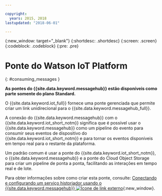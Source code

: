 ```yaml
---

copyright:
  years: 2015, 2018
lastupdated: "2018-06-01"

---
```


{:new_window: target="_blank"}
{:shortdesc: .shortdesc}
{:screen: .screen}
{:codeblock: .codeblock}
{:pre: .pre}


# Ponte do Watson IoT Platform
{: #consuming_messages }

**As pontes do {{site.data.keyword.messagehub}} estão disponíveis como parte somente do plano Standard.**
<br/>

O {{site.data.keyword.iot_full}} fornece uma ponte gerenciada que permite criar um link
unidirecional para o {{site.data.keyword.messagehub_full}}.

A conexão do {{site.data.keyword.messagehub}} com o
{{site.data.keyword.iot_short_notm}}
significa que é possível usar o {{site.data.keyword.messagehub}} como um pipeline do evento para consumir
seus eventos de dispositivo do {{site.data.keyword.iot_short_notm}} e para tornar os eventos
disponíveis em tempo real para o restante da plataforma. 

Um padrão comum é usar a ponte do {{site.data.keyword.iot_short_notm}}, o
{{site.data.keyword.messagehub}} e a ponte do Cloud Object Storage para criar um
pipeline de ponta a ponta, facilitando as interações em tempo real e de lote.

Para obter informações sobre como criar esta ponte, consulte:
[Conectando e configurando um serviço historiador usando
o {{site.data.keyword.messagehub}} ![Ícone de link externo](../../icons/launch-glyph.svg "Ícone de link
externo")](/docs/services/IoT/message_hub.html){:new_window}.






